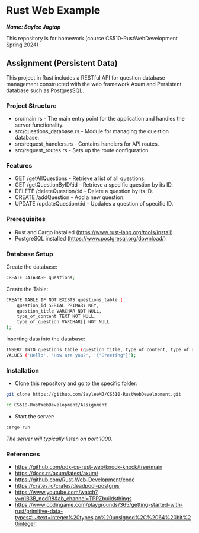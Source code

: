 # Rust Web Example
***Name: Saylee Jagtap***

This repository is for homework (course CS510-RustWebDevelopment Spring 2024)


## Assignment (Persistent Data)

This project in Rust includes a RESTful API for question database management constructed with the web framework Axum and Persistent database such as PostgresSQL.

### Project Structure
- src/main.rs - The main entry point for the application and handles the server functionality.
- src/questions_database.rs - Module for managing the question database.
- src/request_handlers.rs - Contains handlers for API routes.
- src/request_routes.rs - Sets up the route configuration.

### Features
- GET /getAllQuestions - Retrieve a list of all questions.
- GET /getQuestionByID/:id - Retrieve a specific question by its ID.
- DELETE /deleteQuestion/:id - Delete a question by its ID.
- CREATE /addQuestion - Add a new question.
- UPDATE /updateQuestion/:id - Updates a question of specific ID.

### Prerequisites
- Rust and Cargo installed (https://www.rust-lang.org/tools/install)
- PostgreSQL installed (https://www.postgresql.org/download/)

### Database Setup
Create the database:
```bash
CREATE DATABASE questions;
```

Create the Table:
```bash
CREATE TABLE IF NOT EXISTS questions_table (
    question_id SERIAL PRIMARY KEY,
    question_title VARCHAR NOT NULL,
    type_of_content TEXT NOT NULL,
    type_of_question VARCHAR[] NOT NULL
);
```

Inserting data into the database:

```bash
INSERT INTO questions_table (question_title, type_of_content, type_of_question)
VALUES ('Hello', 'How are you?', '{"Greeting"}');
```


### Installation

-  Clone this repository and go to the specific folder:

```bash
git clone https://github.com/SayleeMJ/CS510-RustWebDevelopment.git

cd CS510-RustWebDevelopment/Assignment
```

- Start the server:
```bash
cargo run
```
*The server will typically listen on port 1000.*

### References
- https://github.com/pdx-cs-rust-web/knock-knock/tree/main
- https://docs.rs/axum/latest/axum/
- https://github.com/Rust-Web-Development/code
- https://crates.io/crates/deadpool-postgres
- https://www.youtube.com/watch?v=n1B3B_nodR8&ab_channel=TPPZbuildsthings
- https://www.codingame.com/playgrounds/365/getting-started-with-rust/primitive-data-types#:~:text=integer%20types,an%20unsigned%2C%2064%20bit%20integer.

